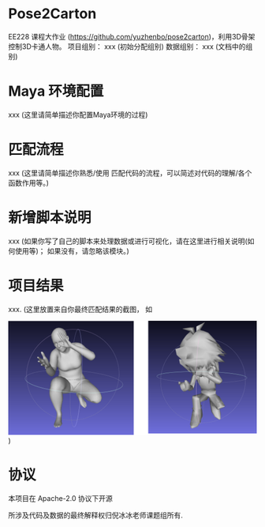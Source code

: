 # Pose2Carton 

EE228 课程大作业 (https://github.com/yuzhenbo/pose2carton)，利用3D骨架控制3D卡通人物。
项目组别： xxx (初始分配组别)
数据组别： xxx (文档中的组别)


# Maya 环境配置

xxx (这里请简单描述你配置Maya环境的过程)



# 匹配流程

xxx (这里请简单描述你熟悉/使用 匹配代码的流程，可以简述对代码的理解/各个函数作用等。)



# 新增脚本说明

xxx (如果你写了自己的脚本来处理数据或进行可视化，请在这里进行相关说明(如何使用等)； 如果没有，请忽略该模块。)



# 项目结果

xxx. (这里放置来自你最终匹配结果的截图， 如

![image](../img/pose2carton.png))



# 协议 
本项目在 Apache-2.0 协议下开源

所涉及代码及数据的最终解释权归倪冰冰老师课题组所有. 

